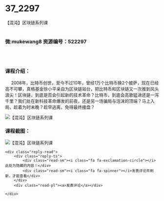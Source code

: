 # 37_2297
【混沌】区块链系列课
<br/></br>
<h3>微:mukewang8 资源编号：522297</h3>
<br/></br>
<h3>课程介绍：</h3>
<div class="para">&nbsp;&nbsp;&nbsp;&nbsp; 2008年，比特币创世，至今不过10年，曾经1万个比特币换2个披萨，现在已经高不可攀，真格基金徐小平亲自为<a title="查看与 区块链 相关的文章" target="_blank">区块链</a>站台，把比特币和<a title="查看与 区块链 相关的文章" target="_blank">区块链</a>又一次推到风头浪尖！区块链，到底是否会引起新的技术革命？比特币，到底会高歌猛进还是一泻千里？我们处在新科技革命爆发的前夜，还是另一场骗局与泡沫的顶端？马上入局，趁着为时未晚？趁早逃离，免得最终接盘？<p></p>
<p><img src="https://www.ko996.com/wp-content/uploads/img/2018/04/2-78.png" alt="【混沌】区块链系列课"></p></div>
<div class="info-desc">
<h3>课程截图：</h3>
<p><img src="https://www.ko996.com/wp-content/uploads/img/2018/04/3-92.png" alt="【混沌】区块链系列课"></p>


	<div class="reply-read">
		<div class="reply-ts">
			<div class="read-sm"><i class="fa fa-exclamation-circle"></i>此处为隐藏的内容！</div>
			<div class="read-sm"><i class="fa fa-spinner"></i>发表评论并刷新，才能查看</div>
		</div>
		<div class="read-pl"><a>发表评论</a></div>
		
    </div>
</div>
